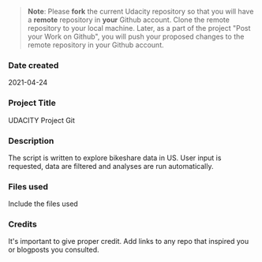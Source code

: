 >**Note**: Please **fork** the current Udacity repository so that you will have a **remote** repository in **your** Github account. Clone the remote repository to your local machine. Later, as a part of the project "Post your Work on Github", you will push your proposed changes to the remote repository in your Github account.

### Date created
2021-04-24

### Project Title
UDACITY Project Git

### Description
The script is written to explore bikeshare data in US. User input is requested, data are filtered and analyses are run automatically.

### Files used
Include the files used

### Credits
It's important to give proper credit. Add links to any repo that inspired you or blogposts you consulted.
